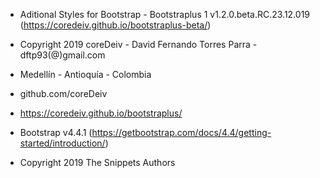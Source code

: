* Aditional Styles for Bootstrap - Bootstraplus 1 v1.2.0.beta.RC.23.12.019 (https://coredeiv.github.io/bootstraplus-beta/)
* Copyright 2019 coreDeiv - David Fernando Torres Parra - dftp93(@)gmail.com
* Medellín - Antioquía - Colombia
* github.com/coreDeiv
* https://coredeiv.github.io/bootstraplus/

* Bootstrap v4.4.1 (https://getbootstrap.com/docs/4.4/getting-started/introduction/)
* Copyright 2019 The Snippets Authors